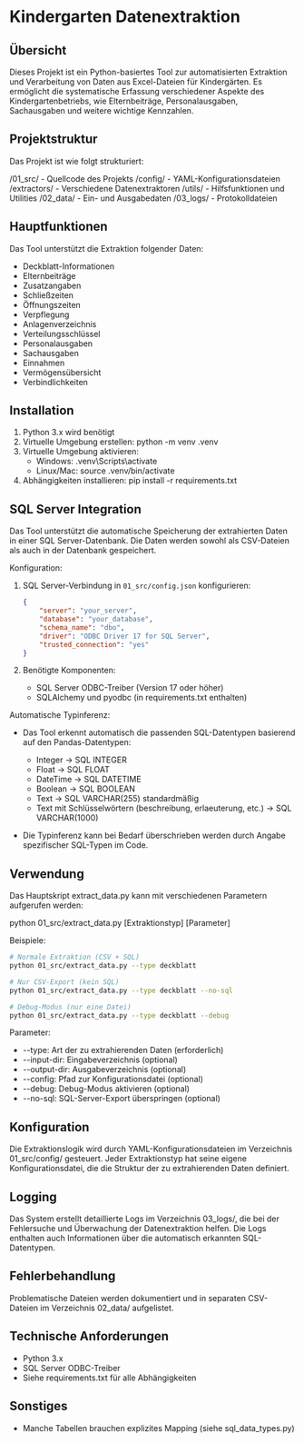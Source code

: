 Kindergarten Datenextraktion
==========================

Übersicht
---------
Dieses Projekt ist ein Python-basiertes Tool zur automatisierten Extraktion und Verarbeitung von Daten aus Excel-Dateien für Kindergärten. Es ermöglicht die systematische Erfassung verschiedener Aspekte des Kindergartenbetriebs, wie Elternbeiträge, Personalausgaben, Sachausgaben und weitere wichtige Kennzahlen.

Projektstruktur
--------------
Das Projekt ist wie folgt strukturiert:

/01_src/           - Quellcode des Projekts
  /config/         - YAML-Konfigurationsdateien
  /extractors/     - Verschiedene Datenextraktoren
  /utils/          - Hilfsfunktionen und Utilities
/02_data/          - Ein- und Ausgabedaten
/03_logs/          - Protokolldateien

Hauptfunktionen
--------------
Das Tool unterstützt die Extraktion folgender Daten:
- Deckblatt-Informationen
- Elternbeiträge
- Zusatzangaben
- Schließzeiten
- Öffnungszeiten
- Verpflegung
- Anlagenverzeichnis
- Verteilungsschlüssel
- Personalausgaben
- Sachausgaben
- Einnahmen
- Vermögensübersicht
- Verbindlichkeiten

Installation
-----------
1. Python 3.x wird benötigt
2. Virtuelle Umgebung erstellen:
   python -m venv .venv
3. Virtuelle Umgebung aktivieren:
   - Windows: .venv\Scripts\activate
   - Linux/Mac: source .venv/bin/activate
4. Abhängigkeiten installieren:
   pip install -r requirements.txt

SQL Server Integration
--------------------
Das Tool unterstützt die automatische Speicherung der extrahierten Daten in einer SQL Server-Datenbank. Die Daten werden sowohl als CSV-Dateien als auch in der Datenbank gespeichert.

Konfiguration:
1. SQL Server-Verbindung in `01_src/config.json` konfigurieren:
   ```json
   {
       "server": "your_server",
       "database": "your_database",
       "schema_name": "dbo",
       "driver": "ODBC Driver 17 for SQL Server",
       "trusted_connection": "yes"
   }
   ```

2. Benötigte Komponenten:
   - SQL Server ODBC-Treiber (Version 17 oder höher)
   - SQLAlchemy und pyodbc (in requirements.txt enthalten)

Automatische Typinferenz:
- Das Tool erkennt automatisch die passenden SQL-Datentypen basierend auf den Pandas-Datentypen:
  * Integer → SQL INTEGER
  * Float → SQL FLOAT
  * DateTime → SQL DATETIME
  * Boolean → SQL BOOLEAN
  * Text → SQL VARCHAR(255) standardmäßig
  * Text mit Schlüsselwörtern (beschreibung, erlaeuterung, etc.) → SQL VARCHAR(1000)

- Die Typinferenz kann bei Bedarf überschrieben werden durch Angabe spezifischer SQL-Typen im Code.

Verwendung
---------
Das Hauptskript extract_data.py kann mit verschiedenen Parametern aufgerufen werden:

python 01_src/extract_data.py [Extraktionstyp] [Parameter]

Beispiele:
```bash
# Normale Extraktion (CSV + SQL)
python 01_src/extract_data.py --type deckblatt

# Nur CSV-Export (kein SQL)
python 01_src/extract_data.py --type deckblatt --no-sql

# Debug-Modus (nur eine Datei)
python 01_src/extract_data.py --type deckblatt --debug
```

Parameter:
- --type: Art der zu extrahierenden Daten (erforderlich)
- --input-dir: Eingabeverzeichnis (optional)
- --output-dir: Ausgabeverzeichnis (optional)
- --config: Pfad zur Konfigurationsdatei (optional)
- --debug: Debug-Modus aktivieren (optional)
- --no-sql: SQL-Server-Export überspringen (optional)

Konfiguration
------------
Die Extraktionslogik wird durch YAML-Konfigurationsdateien im Verzeichnis 01_src/config/ gesteuert. Jeder Extraktionstyp hat seine eigene Konfigurationsdatei, die die Struktur der zu extrahierenden Daten definiert.

Logging
-------
Das System erstellt detaillierte Logs im Verzeichnis 03_logs/, die bei der Fehlersuche und Überwachung der Datenextraktion helfen. Die Logs enthalten auch Informationen über die automatisch erkannten SQL-Datentypen.

Fehlerbehandlung
---------------
Problematische Dateien werden dokumentiert und in separaten CSV-Dateien im Verzeichnis 02_data/ aufgelistet.

Technische Anforderungen
----------------------
- Python 3.x
- SQL Server ODBC-Treiber
- Siehe requirements.txt für alle Abhängigkeiten

Sonstiges
----------------------
- Manche Tabellen brauchen explizites Mapping (siehe sql_data_types.py)